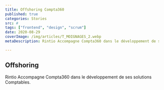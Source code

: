 ```yaml
---
title: Offshoring Compta360
published: true
categories: Stories
src: #
tags: ["frontend", "design", "scrum"]
date: 2020-08-29
coverImage: /img/articles/T_MOIGNAGES_2.webp
metaDescription: Rintio Accompagne Compta360 dans le développement de ses solutions Comptables.

---
```


## Offshoring 

Rintio Accompagne Compta360 dans le développement de ses solutions Comptables.